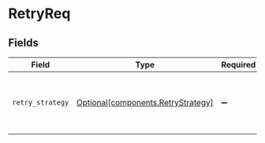 # RetryReq


## Fields

| Field                                                                      | Type                                                                       | Required                                                                   | Description                                                                |
| -------------------------------------------------------------------------- | -------------------------------------------------------------------------- | -------------------------------------------------------------------------- | -------------------------------------------------------------------------- |
| `retry_strategy`                                                           | [Optional[components.RetryStrategy]](../../models/shared/retrystrategy.md) | :heavy_minus_sign:                                                         | different behaviors for retrying failed execution actions.                 |